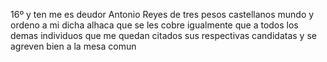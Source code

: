 16º
y ten me es deudor Antonio Reyes de tres pesos castellanos
mundo y ordeno a mi dicha alhaca que se les cobre igualmente
que a todos los demas individuos que me quedan citados sus respectivas
candidatas y se agreven bien a la mesa comun